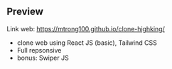 ## Preview
Link web: https://mtrong100.github.io/clone-highking/

- clone web using React JS (basic), Tailwind CSS
- Full repsonsive
- bonus: Swiper JS
